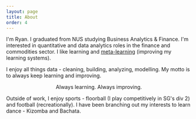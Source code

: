 ```yaml
---
layout: page
title: About
order: 4
---
```


I'm Ryan. I graduated from NUS studying Business Analytics & Finance. I'm interested in quantitative and data analytics roles in the finance and commodities sector. I like learning and 
[meta-learning](_posts/2022-09-24-thinking-about-thinking.md) (improving my learning systems).

I enjoy all things data - cleaning, building, analyzing, modelling. My motto is to always keep learning and improving.

<p class="message" style="text-align: center;">
Always learning. Always improving.
</p>

Outside of work, I enjoy sports - floorball (I play competitively in SG's div 2) and football (recreationally). I have been branching out my interests to learn dance - Kizomba and Bachata.